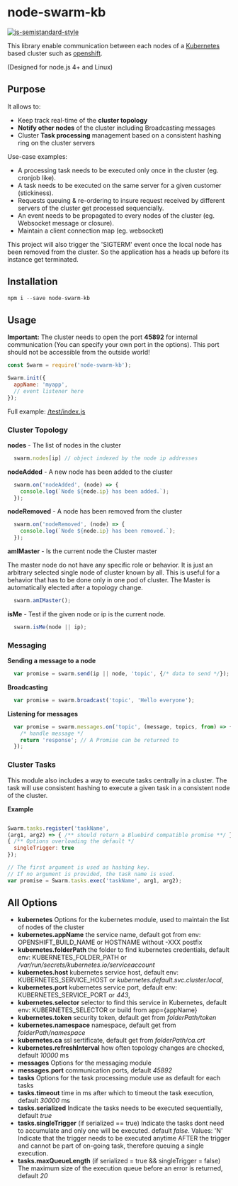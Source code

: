 # node-swarm-kb

[![js-semistandard-style](https://img.shields.io/badge/code%20style-semistandard-brightgreen.svg?style=flat-square)](https://github.com/Flet/semistandard)

  This library enable communication between each nodes of a [Kubernetes](http://kubernetes.io) based cluster such as [openshift](http://www.openshift.com).
  
(Designed for node.js 4+ and Linux)

## Purpose

  It allows to:
  - Keep track real-time of the **cluster topology**
  - **Notify other nodes** of the cluster including Broadcasting messages
  - Cluster **Task processing** management based on a consistent hashing ring on the cluster servers

  Use-case examples:
  - A processing task needs to be executed only once in the cluster (eg. cronjob like).
  - A task needs to be executed on the same server for a given customer (stickiness).
  - Requests queuing & re-ordering to insure request received by different servers of the cluster get processed sequencially.
  - An event needs to be propagated to every nodes of the cluster (eg. Websocket message or closure).
  - Maintain a client connection map (eg. websocket)

  This project will also trigger the 'SIGTERM' event once the local node has been removed from the cluster. So the application has a heads up before its instance get terminated.

## Installation

```javascript
npm i --save node-swarm-kb
```

## Usage

**Important:** The cluster needs to open the port **45892** for internal communication (You can specify your own port in the options). This port should not be accessible from the outside world!

```javascript
const Swarm = require('node-swarm-kb');

Swarm.init({
  appName: 'myapp',
  // event listener here
});
```

Full example: [/test/index.js](/test/index.js)

### Cluster Topology

**nodes** - The list of nodes in the cluster

```javascript
  swarm.nodes[ip] // object indexed by the node ip addresses
```

**nodeAdded** - A new node has been added to the cluster

```javascript
  swarm.on('nodeAdded', (node) => {
    console.log(`Node ${node.ip} has been added.`);
  });
```

**nodeRemoved** - A node has been removed from the cluster

```javascript
  swarm.on('nodeRemoved', (node) => {
    console.log(`Node ${node.ip} has been removed.`);
  });
```

**amIMaster** - Is the current node the Cluster master

The master node do not have any specific role or behavior.
It is just an arbitrary selected single node of cluster known by all.
This is useful for a behavior that has to be done only in one pod of cluster.
The Master is automatically elected after a topology change.

```javascript
  swarm.amIMaster();
```

**isMe** - Test if the given node or ip is the current node.

```javascript
  swarm.isMe(node || ip);
```

### Messaging

**Sending a message to a node**

```javascript
  var promise = swarm.send(ip || node, 'topic', {/* data to send */});
```

**Broadcasting**

```javascript
  var promise = swarm.broadcast('topic', 'Hello everyone');
```

**Listening for messages**

```javascript
  var promise = swarm.messages.on('topic', (message, topics, from) => {
    /* handle message */
    return 'response'; // A Promise can be returned to
  });
```

### Cluster Tasks

This module also includes a way to execute tasks centrally in a cluster.
The task will use consistent hashing to execute a given task in a consistent node of the cluster.

**Example**

```javascript

Swarm.tasks.register('taskName',
(arg1, arg2) => { /** should return a Bluebird compatible promise **/ },
{ /** Options overloading the default */
  singleTrigger: true
});

// The first argument is used as hashing key.
// If no argument is provided, the task name is used.
var promise = Swarm.tasks.exec('taskName', arg1, arg2);

```


## All Options

- **kubernetes** Options for the kubernetes module, used to maintain the list of nodes of the cluster
- **kubernetes.appName** the service name, default got from env: OPENSHIFT_BUILD_NAME or HOSTNAME without -XXX postfix
- **kubernetes.folderPath** the folder to find kubernetes credentials, default env: KUBERNETES_FOLDER_PATH or _/var/run/secrets/kubernetes.io/serviceaccount_
- **kubernetes.host** kubernetes service host, default env: KUBERNETES_SERVICE_HOST or _kubernetes.default.svc.cluster.local_,
- **kubernetes.port** kubernetes service port, default env: KUBERNETES_SERVICE_PORT or _443_,
- **kubernetes.selector** selector to find this service in Kubernetes, default env: KUBERNETES_SELECTOR or build from app={appName}
- **kubernetes.token** security token, default get from _folderPath/token_
- **kubernetes.namespace** namespace, default get from _folderPath/namespace_
- **kubernetes.ca** ssl sertificate, default get from _folderPath/ca.crt_
- **kubernetes.refreshInterval** how often topology changes are checked, default _10000_ ms
- **messages** Options for the messaging module
- **messages.port** communication ports, default _45892_
- **tasks** Options for the task processing module use as default for each tasks
- **tasks.timeout** time in ms after which to timeout the task execution, default _30000_ ms
- **tasks.serialized** Indicate the tasks needs to be executed sequentially, default _true_
- **tasks.singleTrigger** (if serialized == true) Indicate the tasks dont need to accumulate and only one will be executed. default _false_. Values: 'N' Indicate that the trigger needs to be executed anytime AFTER the trigger and cannot be part of on-going task, therefore queuing a single execution.
- **tasks.maxQueueLength** (if serialized = true && singleTrigger = false) The maximum size of the execution queue before an error is returned, default _20_
